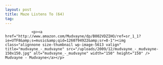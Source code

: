 ```yaml
---
layout: post
title: Maze Listens To (64)
tag: 
---
```



                <p><a href="http://www.amazon.com/Mudvayne/dp/B002VDZIHO/ref=sr_1_1?ie=UTF8&amp;s=music&amp;qid=1260794922&amp;sr=8-1"><img class="alignnone size-thumbnail wp-image-5613 valign" title="mudvayne_-_mudvayne" src="/uploads/2009/12/mudvayne_-_mudvayne-150x150.jpg" alt="mudvayne_-_mudvayne" width="150" height="150" /> Mudvayne - Mudvayne</a></p>
            
